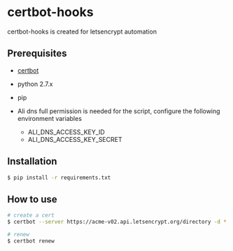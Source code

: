 # certbot-hooks
certbot-hooks is created for letsencrypt automation



## Prerequisites

* [certbot](https://certbot.eff.org/docs/install.html)
* python 2.7.x
* pip

* Ali dns full permission is needed for the script, configure the following environment variables
  * ALI_DNS_ACCESS_KEY_ID
  * ALI_DNS_ACCESS_KEY_SECRET



## Installation



```sh
$ pip install -r requirements.txt
```



## How to use

```sh
# create a cert
$ certbot --server https://acme-v02.api.letsencrypt.org/directory -d *.example.com --manual --preferred-challenges dns-01 --email you@email.com --eff-email --agree-tos --manual-public-ip-logging-ok --manual-auth-hook ./auth-hook.py --manual-cleanup-hook ./cleanup-hook.py certonly

# renew
$ certbot renew
```

